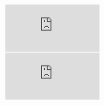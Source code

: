 ![wireframe-index](https://github.com/DonLang/phase-0/blob/master/week-2/imgs/wireframe-blog-index.pdf)
![wireframe-index](https://github.com/DonLang/phase-0/blob/master/week-2/imgs/wireframe-index.pdf)